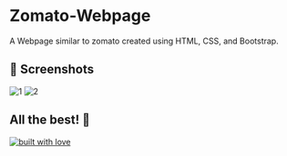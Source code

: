# Zomato-Webpage
A Webpage similar to zomato created using HTML, CSS, and Bootstrap.

## 📸 Screenshots

![1](https://user-images.githubusercontent.com/97837209/216017116-4fd3c14c-e84e-4649-9a1c-92208a731a44.PNG)
![2](https://user-images.githubusercontent.com/97837209/216017146-011646d6-b2e8-410e-aed8-597871361a85.PNG)


## All the best! 🥇

<p align="center">

[![built with love](https://forthebadge.com/images/badges/built-with-love.svg)](https://github.com/PrathameshJagale/Zomato-Webpage)

</p>

